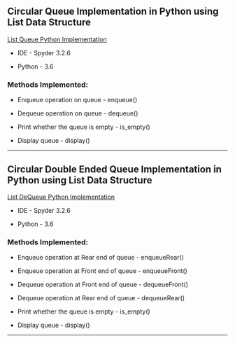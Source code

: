 ## Circular Queue Implementation in Python using List Data Structure
[List Queue Python Implementation]()

- IDE - Spyder 3.2.6

- Python - 3.6

### Methods Implemented:

* Enqueue operation on queue - enqueue()

* Dequeue operation on queue - dequeue()  

* Print whether the queue is empty - is_empty()

* Display queue - display() 


****

## Circular Double Ended Queue Implementation in Python using List Data Structure
[List DeQueue Python Implementation]()

- IDE - Spyder 3.2.6

- Python - 3.6

### Methods Implemented:

* Enqueue operation at Rear end of queue - enqueueRear()

* Enqueue operation at Front end of queue - enqueueFront()

* Dequeue operation at Front end of queue - dequeueFront()

* Dequeue operation at Rear end of queue - dequeueRear()  

* Print whether the queue is empty - is_empty()

* Display queue - display() 


****
